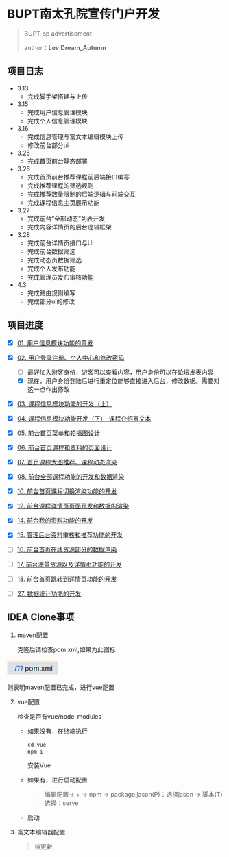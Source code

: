 # BUPT南太孔院宣传门户开发

> BUPT_sp advertisement
>
> author：**Lev**  **Dream_Autumn**



## 项目日志

- 3.13
  - 完成脚手架搭建与上传
- 3.15
  - 完成用户信息管理模块
  - 完成个人信息管理模块
- 3.16
  - 完成信息管理与富文本编辑模块上传
  - 修改前台部分ui
- 3.25
  - 完成首页前台静态部署
- 3.26
  - 完成首页前台推荐课程前后端接口编写
  - 完成推荐课程的筛选规则
  - 完成推荐数量限制的后端逻辑与前端交互
  - 完成课程信息主页展示功能
- 3.27
  - 完成前台“全部动态”列表开发
  - 完成内容详情页的后台逻辑框架
- 3.28
  - 完成前台详情页接口与UI
  - 完成前台数据筛选
  - 完成动态页数据筛选
  - 完成个人发布功能
  - 完成管理员发布审核功能
- 4.3
  - 完成路由规则编写
  - 完成部分ui的修改






## 项目进度

- [x] [01. 用户信息模块功能的开发](https://www.yuque.com/xiaqing-en2ii/skflxg/fqkfyggeq1a5nxxu)
- [x] [02. 用户登录注册、个人中心和修改密码](https://www.yuque.com/xiaqing-en2ii/skflxg/ep5pcvnr7grnt0eu)
  - [ ] 最好加入游客身份，游客可以查看内容，用户身份可以在论坛发表内容
  - [x] 现在，用户身份登陆后进行重定位能够直接进入后台，修改数据。需要对这一点作出修改

- [x] [03. 课程信息模块功能的开发（上）](https://www.yuque.com/xiaqing-en2ii/skflxg/sav42v1esfpugrqm)
- [x] [04. 课程信息模块功能开发（下）-课程介绍富文本](https://www.yuque.com/xiaqing-en2ii/skflxg/kp5p60ps6psa8afn)
- [x] [05. 前台首页菜单和轮播图设计](https://www.yuque.com/xiaqing-en2ii/skflxg/vty8ipnv370b9xcv)
- [x] [06. 前台首页课程和资料的页面设计](https://www.yuque.com/xiaqing-en2ii/skflxg/ldtlxpozgmtmxu81)
- [x] [07. 首页课程大图推荐、课程动态渲染](https://www.yuque.com/xiaqing-en2ii/skflxg/we6nt9qboqhzxfbe)
- [x] [08. 前台全部课程功能的开发和数据渲染](https://www.yuque.com/xiaqing-en2ii/skflxg/neyq5342qyor2ic6)
- [x] [10. 前台首页课程切换渲染功能的开发](https://www.yuque.com/xiaqing-en2ii/skflxg/fi6ginii9qi9paqx)
- [x] [12. 前台课程详情页页面开发和数据的渲染](https://www.yuque.com/xiaqing-en2ii/skflxg/wyed89cc7qfp9gr1)
- [x] [14. 前台我的资料功能的开发](https://www.yuque.com/xiaqing-en2ii/skflxg/hyw85gkaxab3xgo4)
- [x] [15. 管理后台资料审核和推荐功能的开发](https://www.yuque.com/xiaqing-en2ii/skflxg/pvabggzu2fholbly)
- [ ] [16. 前台首页在线资源部分的数据渲染](https://www.yuque.com/xiaqing-en2ii/skflxg/vvn3h046kcw85gp7)
- [ ] [17. 前台海量资源以及详情页功能的开发](https://www.yuque.com/xiaqing-en2ii/skflxg/bdqmlr1rqrq454zg)
- [ ] [18. 前台首页跳转到详情页功能的开发](https://www.yuque.com/xiaqing-en2ii/skflxg/vcg92wp50fpw0w57)
- [ ] [27. 数据统计功能的开发](https://www.yuque.com/xiaqing-en2ii/skflxg/vhfx75nqsc26t8vf)



## IDEA Clone事项

1. maven配置

   克隆后请检查pom.xml,如果为此图标

![image-20240313232451477](README.assets/image-20240313232451477.png)

则表明maven配置已完成，进行vue配置



2. vue配置

   检查是否有vue/node_modules

   - 如果没有，在终端执行

     ```
     cd vue
     npm i
     ```

     安装Vue

   - 如果有，进行启动配置

     > 编辑配置->  +  ->  npm  ->  package.jason(P)：选择jason  ->  脚本(T)选择：serve

   - 启动

3. 富文本编辑器配置

   > 待更新
